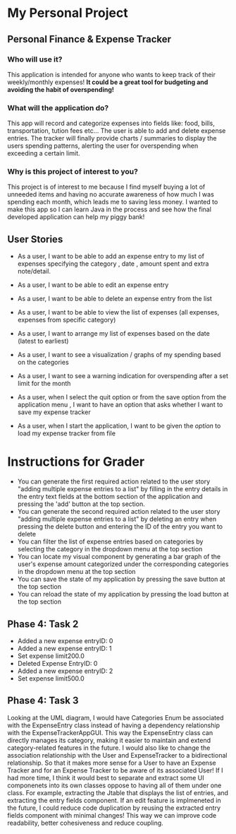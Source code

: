 # My Personal Project

## Personal Finance & Expense Tracker 

### Who will use it? 
This application is intended for anyone who wants to keep track of their weekly/monthly expenses! **It could be a great tool for budgeting and avoiding the habit of overspending!**

### What will the application do? 
This app will record and categorize expenses into fields like: food, bills, transportation, tution fees etc...
The user is able to add and delete expense entries.  The tracker will finally provide charts / summaries to display the users spending patterns, alerting the user for overspending when exceeding a certain limit.

### Why is this project of interest to you?
This project is of interest to me because I find myself buying a lot of unneeded items and having no accurate awareness of how much I was spending each month, which leads me to saving less money. I wanted to make this app so I can learn Java in the process and see how the final developed application can help my piggy bank! 


## **User Stories**
- As a user, I want to be able to add an expense entry to my list of expenses specifying the category , date , amount spent and extra note/detail.
- As a user, I want to be able to edit an expense entry 
- As a user, I want to be able to delete an expense entry from the list
- As a user, I want to be able to view the list of expenses (all expenses, expenses from specific category)
- As a user, I want to arrange my list of expenses based on the date (latest to earliest)
- As a user, I want to see a visualization / graphs of my spending based on the categories
- As a user, I want to see a warning indication for overspending after a set limit for the month

- As a user, when I select the quit option or from the save option from the application menu , I want to have an option that asks whether I want to save my expense tracker
- As a user, when I start the application, I want to be given the *option* to load my expense tracker from file

# Instructions for Grader

- You can generate the first required action related to the user story "adding multiple expense entries to a list" by filling in the entry details in the entry text fields at the bottom section of the application and pressing the 'add' button at the top section.
- You can generate the second required action related to the user story "adding multiple expense entries to a list" by deleting an entry when pressing the delete button and entering the ID of the entry you want to delete
- You can filter the list of expense entries based on categories by selecting the category in the dropdown menu at the top section
- You can locate my visual component by generating a bar graph of the user's expense amount categorized under the corresponding categories in the dropdown menu at the top section
- You can save the state of my application by pressing the save button at the top section
- You can reload the state of my application by pressing the load button at the top section

## **Phase 4: Task 2**
- Added a new expense entryID: 0
- Added a new expense entryID: 1
- Set expense limit200.0
- Deleted Expense EntryID: 0
- Added a new expense entryID: 2
- Set expense limit500.0

## **Phase 4: Task 3**
Looking at the UML diagram, I would have Categories Enum be associated with the ExpenseEntry class instead of having a dependency relationship with the ExpenseTrackerAppGUI.  This way the ExpenseEntry class can directly manages its category, making it easier to maintain and extend category-related features in the future. I would also like to change the association relationship with the User and ExpenseTracker to a bidirectional relationship. So that it makes more sense for a User to have an Expense Tracker and for an Expense Tracker to be aware of its associated User! If I had more time, I think it would best to separate and extract some UI componenets into its own classes oppose to having all of them under one class. For example, extracting the Jtable that displays the list of entries, and extracting the entry fields component. If an edit feature is implmeneted in the future, I could reduce code duplication by reusing the extracted entry fields component with minimal changes! This way we can improve code readability, better cohesiveness and reduce coupling.

